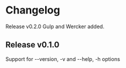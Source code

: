 Changelog
========

Release v0.2.0
Gulp and Wercker added.

Release v0.1.0
------------
Support for --version, -v and --help, -h options
